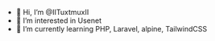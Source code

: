 - 👋 Hi, I’m @IITuxtmuxII
- 👀 I’m interested in Usenet
- 🌱 I’m currently learning PHP, Laravel, alpine, TailwindCSS

